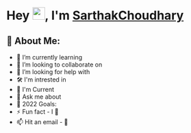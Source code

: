 # Hey <img src="https://avatars.githubusercontent.com/u/102959557?v=4" width="29">, I'm [SarthakChoudhary](https://github.com/Cenult) 
  
 ## 💫 About Me:

- 🌱 I’m currently learning 
- 👯 I’m looking to collaborate on 
- 🤝 I’m looking for help with 
- 🛠 I'm intrested in 
- 🤖 I'm Current 
- 💬 Ask me about 
- 🥅 2022 Goals: 
- ⚡ Fun fact - I 💖 
- 📫 Hit an email - 📧 
